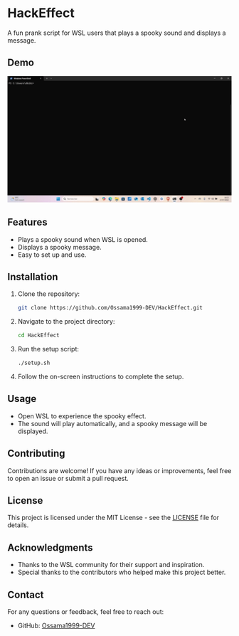 # HackEffect
A fun prank script for WSL users that plays a spooky sound and displays a message.
## Demo

<img alt="Welcome to HackEffect" src="https://github.com/Ossama1999-DEV/HackEffect/blob/main/HACKME.gif" width="600"/>


## Features
- Plays a spooky sound when WSL is opened.
- Displays a spooky message.
- Easy to set up and use.
## Installation
1. Clone the repository:
   ```bash
   git clone https://github.com/Ossama1999-DEV/HackEffect.git
   ```
2. Navigate to the project directory:
   ```bash
   cd HackEffect
   ```
3. Run the setup script:
   ```bash
   ./setup.sh
   ```
4. Follow the on-screen instructions to complete the setup.
## Usage
- Open WSL to experience the spooky effect.
- The sound will play automatically, and a spooky message will be displayed.
## Contributing
Contributions are welcome! If you have any ideas or improvements, feel free to open an issue or submit a pull request.
## License
This project is licensed under the MIT License - see the [LICENSE](LICENSE) file for details.
## Acknowledgments
- Thanks to the WSL community for their support and inspiration.
- Special thanks to the contributors who helped make this project better.
## Contact
For any questions or feedback, feel free to reach out:
- GitHub: [Ossama1999-DEV](https://github.com/Ossama1999-DEV)
